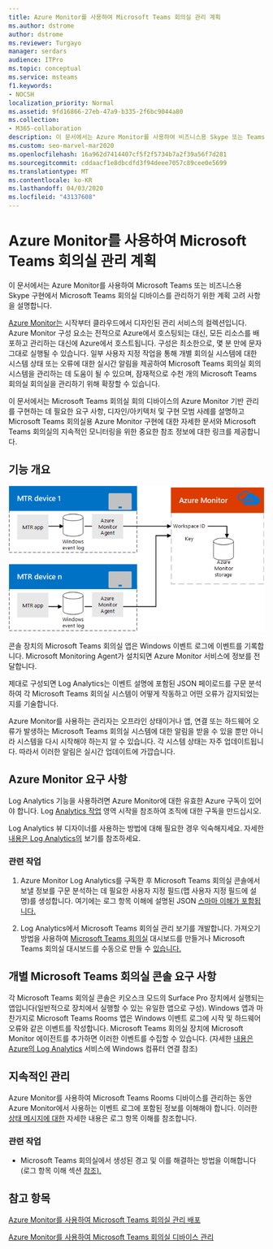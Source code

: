 ```yaml
---
title: Azure Monitor를 사용하여 Microsoft Teams 회의실 관리 계획
ms.author: dstrome
author: dstrome
ms.reviewer: Turgayo
manager: serdars
audience: ITPro
ms.topic: conceptual
ms.service: msteams
f1.keywords:
- NOCSH
localization_priority: Normal
ms.assetid: 9fd16866-27eb-47a9-b335-2f6bc9044a80
ms.collection:
- M365-collaboration
description: 이 문서에서는 Azure Monitor를 사용하여 비즈니스용 Skype 또는 Teams 구현에서 Microsoft Teams 회의실 장치를 관리하기 위한 계획 고려 사항을 설명합니다.
ms.custom: seo-marvel-mar2020
ms.openlocfilehash: 16a962d7414407cf5f2f5734b7a2f39a56f7d281
ms.sourcegitcommit: cddaacf1e8dbcdfd3f94deee7057c89cee0e5699
ms.translationtype: MT
ms.contentlocale: ko-KR
ms.lasthandoff: 04/03/2020
ms.locfileid: "43137608"
---
```

# <a name="plan-microsoft-teams-rooms-management-with-azure-monitor"></a>Azure Monitor를 사용하여 Microsoft Teams 회의실 관리 계획
 
 이 문서에서는 Azure Monitor를 사용하여 Microsoft Teams 또는 비즈니스용 Skype 구현에서 Microsoft Teams 회의실 디바이스를 관리하기 위한 계획 고려 사항을 설명합니다.
  
[Azure Monitor는](https://docs.microsoft.com/azure/azure-monitor/overview) 시작부터 클라우드에서 디자인된 관리 서비스의 컬렉션입니다. Azure Monitor 구성 요소는 전적으로 Azure에서 호스팅되는 대신, 모든 리소스를 배포하고 관리하는 대신에 Azure에서 호스트됩니다. 구성은 최소한으로, 몇 분 만에 문자 그대로 실행될 수 있습니다. 일부 사용자 지정 작업을 통해 개별 회의실 시스템에 대한 시스템 상태 또는 오류에 대한 실시간 알림을 제공하여 Microsoft Teams 회의실 회의 시스템을 관리하는 데 도움이 될 수 있으며, 잠재적으로 수천 개의 Microsoft Teams 회의실 회의실을 관리하기 위해 확장할 수 있습니다.
  
이 문서에서는 Microsoft Teams 회의실 회의 디바이스의 Azure Monitor 기반 관리를 구현하는 데 필요한 요구 사항, 디자인/아키텍처 및 구현 모범 사례를 설명하고 Microsoft Teams 회의실용 Azure Monitor 구현에 대한 자세한 문서와 Microsoft Teams 회의실의 지속적인 모니터링을 위한 중요한 참조 정보에 대한 링크를 제공합니다. 
  
## <a name="functional-overview"></a>기능 개요

![Azure Monitor를 사용한 Microsoft Teams 회의실 관리 다이어그램](../media/3f2ae1b8-61ea-4cd6-afb4-4bd75ccc746a.png)
  
콘솔 장치의 Microsoft Teams 회의실 앱은 Windows 이벤트 로그에 이벤트를 기록합니다. Microsoft Monitoring Agent가 설치되면 Azure Monitor 서비스에 정보를 전달합니다. 
  
제대로 구성되면 Log Analytics는 이벤트 설명에 포함된 JSON 페이로드를 구문 분석하여 각 Microsoft Teams 회의실 시스템이 어떻게 작동하고 어떤 오류가 감지되었는지를 기술합니다. 
  
Azure Monitor를 사용하는 관리자는 오프라인 상태이거나 앱, 연결 또는 하드웨어 오류가 발생하는 Microsoft Teams 회의실 시스템에 대한 알림을 받을 수 있을 뿐만 아니라 시스템을 다시 시작해야 하는지 알 수 있습니다. 각 시스템 상태는 자주 업데이트됩니다. 따라서 이러한 알림은 실시간 업데이트에 가깝습니다.
  
## <a name="azure-monitor-requirements"></a>Azure Monitor 요구 사항

Log Analytics 기능을 사용하려면 Azure Monitor에 대한 유효한 Azure 구독이 있어야 합니다. Log [Analytics 작업](https://docs.microsoft.com/azure/azure-monitor/learn/quick-create-workspace) 영역 시작을 참조하여 조직에 대한 구독을 만드십시오.
  
Log Analytics 뷰 디자이너를 사용하는 방법에 대해 필요한 경우 익숙해지세요. 자세한 [내용은 Log Analytics의](https://docs.microsoft.com/azure/azure-monitor/platform/view-designer) 보기를 참조하세요.
  
### <a name="related-tasks"></a>관련 작업

1. Azure Monitor Log Analytics를 구독한 후 Microsoft [](azure-monitor-deploy.md#Custom_fields)Teams 회의실 콘솔에서 보낼 정보를 구문 분석하는 데 필요한 사용자 지정 필드(맵 사용자 지정 필드에 설명)를 생성합니다. 여기에는 로그 항목 이해에 설명된 JSON [스마마 이해가 포함됩니다.](azure-monitor-manage.md#understand-the-log-entries)
    
2. Log Analytics에서 Microsoft Teams 회의실 관리 보기를 개발합니다. 가져오기 방법을 사용하여 [Microsoft Teams 회의실](azure-monitor-deploy.md#create-a-microsoft-teams-rooms-dashboard-by-using-the-import-method) 대시보드를 만들거나 Microsoft Teams 회의실 대시보드를 수동으로 만들 수 [있습니다.](azure-monitor-deploy.md#create-a-microsoft-teams-rooms-dashboard-manually)
    
## <a name="individual-microsoft-teams-rooms-console-requirements"></a>개별 Microsoft Teams 회의실 콘솔 요구 사항

각 Microsoft Teams 회의실 콘솔은 키오스크 모드의 Surface Pro 장치에서 실행되는 앱입니다(일반적으로 장치에서 실행할 수 있는 유일한 앱으로 구성). Windows 앱과 마찬가지로 Microsoft Teams Rooms 앱은 Windows 이벤트 로그에 시작 및 하드웨어 오류와 같은 이벤트를 작성합니다. Microsoft Teams 회의실 장치에 Microsoft Monitor 에이전트를 추가하면 이러한 이벤트를 수집할 수 있습니다. (자세한 [내용은 Azure의 Log Analytics](https://docs.microsoft.com/azure/azure-monitor/platform/agent-windows) 서비스에 Windows 컴퓨터 연결 참조)
  
## <a name="ongoing-management"></a>지속적인 관리

Azure Monitor를 사용하여 Microsoft Teams Rooms 디바이스를 관리하는 동안 Azure Monitor에서 사용하는 이벤트 로그에 포함된 정보를 이해해야 합니다. 이러한 [상태 메시지에 대한](azure-monitor-manage.md#understand-the-log-entries) 자세한 내용은 로그 항목 이해를 참조합니다.
  
### <a name="related-tasks"></a>관련 작업

- Microsoft Teams 회의실에서 생성된 경고 및 이를 해결하는 방법을 이해합니다(로그 항목 이해 섹션 [참조).](azure-monitor-manage.md#understand-the-log-entries)
    
## <a name="see-also"></a>참고 항목

[Azure Monitor를 사용하여 Microsoft Teams 회의실 관리 배포](azure-monitor-deploy.md)
  
[Azure Monitor를 사용하여 Microsoft Teams 회의실 디바이스 관리](azure-monitor-manage.md)